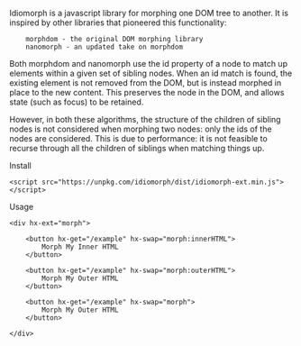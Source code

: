 Idiomorph is a javascript library for morphing one DOM tree to another. It is inspired by other libraries that pioneered this functionality:
```
    morphdom - the original DOM morphing library
    nanomorph - an updated take on morphdom
```
Both morphdom and nanomorph use the id property of a node to match up elements within a given set of sibling nodes. When an id match is found, the existing element is not removed from the DOM, but is instead morphed in place to the new content. This preserves the node in the DOM, and allows state (such as focus) to be retained.

However, in both these algorithms, the structure of the children of sibling nodes is not considered when morphing two nodes: only the ids of the nodes are considered. This is due to performance: it is not feasible to recurse through all the children of siblings when matching things up.

Install
```
<script src="https://unpkg.com/idiomorph/dist/idiomorph-ext.min.js"></script>
```
Usage
```
<div hx-ext="morph">

    <button hx-get="/example" hx-swap="morph:innerHTML">
        Morph My Inner HTML
    </button>

    <button hx-get="/example" hx-swap="morph:outerHTML">
        Morph My Outer HTML
    </button>

    <button hx-get="/example" hx-swap="morph">
        Morph My Outer HTML
    </button>

</div>
```